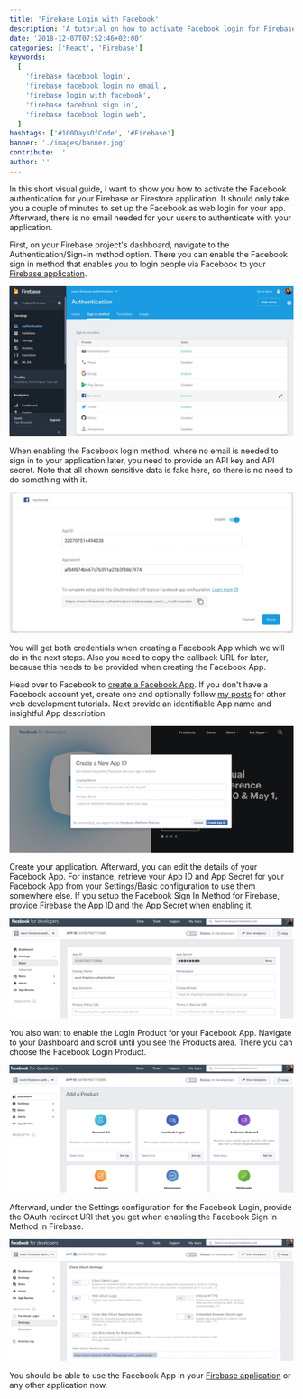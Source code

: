 ```yaml
---
title: 'Firebase Login with Facebook'
description: 'A tutorial on how to activate Facebook login for Firebase or Firestore where no email is required. After enabling the sign in method in Firebase, you have to create a Facebook App ...'
date: '2018-12-07T07:52:46+02:00'
categories: ['React', 'Firebase']
keywords:
  [
    'firebase facebook login',
    'firebase facebook login no email',
    'firebase login with facebook',
    'firebase facebook sign in',
    'firebase facebook login web',
  ]
hashtags: ['#100DaysOfCode', '#Firebase']
banner: './images/banner.jpg'
contribute: ''
author: ''
---
```


<Sponsorship />

<ReactFirebaseBook />

In this short visual guide, I want to show you how to activate the Facebook authentication for your Firebase or Firestore application. It should only take you a couple of minutes to set up the Facebook as web login for your app. Afterward, there is no email needed for your users to authenticate with your application.

First, on your Firebase project's dashboard, navigate to the Authentication/Sign-in method option. There you can enable the Facebook sign in method that enables you to login people via Facebook to your [Firebase application](/complete-firebase-authentication-react-tutorial).

![firebase sign in methods](./images/banner.jpg)

When enabling the Facebook login method, where no email is needed to sign in to your application later, you need to provide an API key and API secret. Note that all shown sensitive data is fake here, so there is no need to do something with it.

![firebase facebook login web](./images/firebase-sign-in-method-facebook.jpg)

You will get both credentials when creating a Facebook App which we will do in the next steps. Also you need to copy the callback URL for later, because this needs to be provided when creating the Facebook App.

Head over to Facebook to [create a Facebook App](https://developers.facebook.com/). If you don't have a Facebook account yet, create one and optionally follow [my posts](https://www.facebook.com/rwieruch/) for other web development tutorials. Next provide an identifiable App name and insightful App description.

![facebook app create](./images/facebook-app-create.jpg)

Create your application. Afterward, you can edit the details of your Facebook App. For instance, retrieve your App ID and App Secret for your Facebook App from your Settings/Basic configuration to use them somewhere else. If you setup the Facebook Sign In Method for Firebase, provide Firebase the App ID and the App Secret when enabling it.

![facebook app api id secret](./images/facebook-app-api-id-secret.jpg)

You also want to enable the Login Product for your Facebook App. Navigate to your Dashboard and scroll until you see the Products area. There you can choose the Facebook Login Product.

![facebook app dashboard products](./images/facebook-app-dashboard-products.jpg)

Afterward, under the Settings configuration for the Facebook Login, provide the OAuth redirect URI that you get when enabling the Facebook Sign In Method in Firebase.

![facebook app oauth redirect uri](./images/facebook-app-oauth-redirect-uri.jpg)

You should be able to use the Facebook App in your [Firebase application](/react-firebase-social-login) or any other application now.
